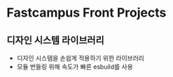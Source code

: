 # Fastcampus Front Projects

## 디자인 시스템 라이브러리

- 디자인 시스템을 손쉽게 적용하기 위한 라이브러리
- 모듈 번들링 위해 속도가 빠른 esbuild를 사용
